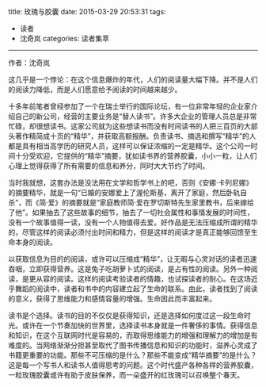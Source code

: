 title: 玫瑰与胶囊
date: 2015-03-29 20:53:31
tags:
- 读者
- 沈奇岚
categories: 读者集萃
---
作者：沈奇岚

这几乎是一个悖论：在这个信息爆炸的年代，人们的阅读量大幅下降。并不是人们的阅读力降低，而是人们愿意给予阅读的时间越来越少。

十多年前笔者曾经参加了一个在瑞士举行的国际论坛，有一位非常年轻的企业家介绍自己的新公司，经营的主要业务是“替人读书”。许多大企业的管理人员总是非常忙碌，却很想读书。这家公司就为这些想读书而没有时间读书的人把三百页的大部头著作精简成十页的“精华”，并获取高额报酬。负责读书、摘选和撰写“精华”的人都是具有相当高学历的研究人员，这样可以保证浓缩的一定是精华。这个公司一时间十分受欢迎，它提供的“精华”摘要，犹如读书界的营养胶囊，小小一粒，让人们心理上觉得获得了所有需要的信息和养分，同时大大节约了时间。
<!--more-->
当时我就想，这套办法是没法用在文学和哲学书上的吧，否则《安娜·卡列尼娜》的摘要精华，就是一句“已婚的安娜爱上了渥伦斯基，离开了家庭，然后卧轨自杀”，而《简·爱》的摘要就是“家庭教师简·爱在罗切斯特先生家里教书，后来嫁给了他”。如果抽去了这些故事的细节，抽去了一切社会属性和事情发展的时间性，没有一个故事值得一读，没有一个人物值得去爱。好作品是无法压缩成所谓的精华的，尽管这样的阅读必须付出时间和精力，但是这样的阅读才是真正能够回馈至生命本身的阅读。

以获取信息为目的的阅读，或许可以压缩成“精华”，让无暇与心灵对话的读者迅速吞咽，立即获得营养。这是兔子吃胡萝卜式的阅读，是占有性的阅读。另外一种阅读，是更从容的阅读。这样的阅读考验读者的情趣，也试探读者的耐心。在这场近乎舞蹈的阅读中，读者和书中的内容建立起了生命的联系。由此，读者找到了阅读的意义，获得了思维能力和感情容量的增强。生命因此而丰富起来。

读书是个选择。读书的目的不仅仅是获得知识，还是选择如何度过这一段生命时光。或许在一个节奏加快的世界里，选择读书本身就是一件奢侈的事情。获得信息和知识，在这个互联网时代是容易的，而取得思维能力的增强和理解力的增加是有难度的。当网络渐渐分担甚至取代了图书传播信息和知识的功能时，滋养心灵成了书籍更重要的功能。那些不可压缩的是什么？那些不能变成“精华摘要”的是什么？这是每一个写书人和读书人值得思考的问题。这个时代盛产各种各样的营养胶囊，一粒玫瑰胶囊或许有助于皮肤保养，而一朵盛开的红玫瑰可以召唤整个春天。

